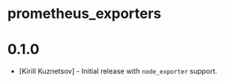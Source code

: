 # prometheus_exporters

# 0.1.0
- [Kirill Kuznetsov] - Initial release with `node_exporter` support.